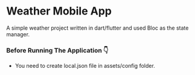 # Weather Mobile App

A simple weather project written in dart/flutter and used Bloc as the state manager.

### Before Running The Application :point_down:
 - You need to create local.json file in assets/config folder.

